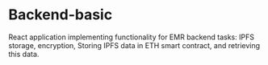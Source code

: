# Backend-basic

React application implementing functionality for EMR backend tasks: IPFS storage, encryption, Storing IPFS data in ETH smart contract, and retrieving this data.

